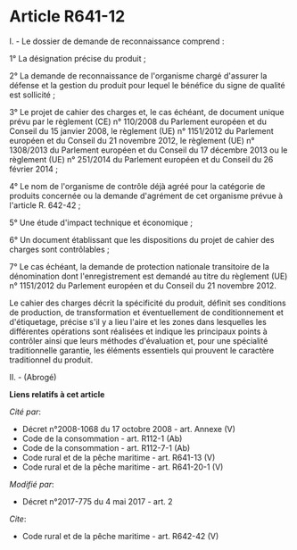# Article R641-12

I. - Le dossier de demande de reconnaissance comprend :

1° La désignation précise du produit ;

2° La demande de reconnaissance de l'organisme chargé d'assurer la défense et la gestion du produit pour lequel le bénéfice
du signe de qualité est sollicité ;

3° Le projet de cahier des charges et, le cas échéant, de document unique prévu par le règlement (CE) n° 110/2008 du
Parlement européen et du Conseil du 15 janvier 2008, le règlement (UE) n° 1151/2012 du Parlement européen et du Conseil du 21
novembre 2012, le règlement (UE) n° 1308/2013 du Parlement européen et du Conseil du 17 décembre 2013 ou le règlement (UE) n°
251/2014 du Parlement européen et du Conseil du 26 février 2014 ;

4° Le nom de l'organisme de contrôle déjà agréé pour la catégorie de produits concernée ou la demande d'agrément de cet
organisme prévue à l'article R. 642-42 ;

5° Une étude d'impact technique et économique ;

6° Un document établissant que les dispositions du projet de cahier des charges sont contrôlables ;

7° Le cas échéant, la demande de protection nationale transitoire de la dénomination dont l'enregistrement est demandé au
titre du règlement (UE) n° 1151/2012 du Parlement européen et du Conseil du 21 novembre 2012.

Le cahier des charges décrit la spécificité du produit, définit ses conditions de production, de transformation et
éventuellement de conditionnement et d'étiquetage, précise s'il y a lieu l'aire et les zones dans lesquelles les différentes
opérations sont réalisées et indique les principaux points à contrôler ainsi que leurs méthodes d'évaluation et, pour une
spécialité traditionnelle garantie, les éléments essentiels qui prouvent le caractère traditionnel du produit.

II. - (Abrogé)

**Liens relatifs à cet article**

_Cité par_:

  - Décret n°2008-1068 du 17 octobre 2008 - art. Annexe (V)
  - Code de la consommation - art. R112-1 (Ab)
  - Code de la consommation - art. R112-7-1 (Ab)
  - Code rural et de la pêche maritime - art. R641-13 (V)
  - Code rural et de la pêche maritime - art. R641-20-1 (V)

_Modifié par_:

  - Décret n°2017-775 du 4 mai 2017 - art. 2

_Cite_:

  - Code rural et de la pêche maritime - art. R642-42 (V)
